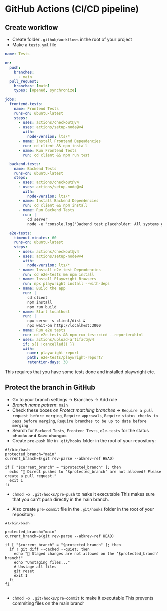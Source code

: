 # GitHub Actions (CI/CD pipeline)

## Create workflow

- Create folder `.github/workflows` in the root of your project
- Make a `tests.yml` file

```yml
name: Tests

on:
  push:
    branches:
      - main
  pull_request:
    branches: [main]
    types: [opened, synchronize]

jobs:
  frontend-tests:
    name: Frontend Tests
    runs-on: ubuntu-latest
    steps:
      - uses: actions/checkout@v4
      - uses: actions/setup-node@v4
        with:
          node-version: lts/*
      - name: Install Frontend Dependencies
        run: cd client && npm install
      - name: Run Frontend Tests
        run: cd client && npm run test

  backend-tests:
    name: Backend Tests
    runs-on: ubuntu-latest
    steps:
      - uses: actions/checkout@v4
      - uses: actions/setup-node@v4
        with:
          node-version: lts/*
      - name: Install Backend Dependencies
        run: cd client && npm install
      - name: Run Backend Tests
        run: |
          cd server
          node -e "console.log('Backend test placeholder: All systems go!')"

  e2e-tests:
    timeout-minutes: 60
    runs-on: ubuntu-latest
    steps:
      - uses: actions/checkout@v4
      - uses: actions/setup-node@v4
        with:
          node-version: lts/*
      - name: Install e2e-test Dependencies
        run: cd e2e-tests && npm install
      - name: Install Playwright Browsers
        run: npx playwright install --with-deps
      - name: Build the app
        run: |
          cd client
          npm install
          npm run build
      - name: Start localhost
        run: |
          npx serve -s client/dist &
          npx wait-on http://localhost:3000
      - name: Run e2e tests
        run: cd e2e-tests && npm run test:cicd --reporter=html
      - uses: actions/upload-artifact@v4
        if: ${{ !cancelled() }}
        with:
          name: playwright-report
          path: e2e-tests/playwright-report/
          retention-days: 30
```

This requires that you have some tests done and installed playwright etc.

## Protect the branch in GitHub

- Go to your branch settings -> Branches -> Add rule
- _Branch name pattern_: `main`
- Check these boxes on _Protect matching branches_ -> `Require a pull request before merging`, `Require approvals`, `Require status checks to pass before merging`, `Require branches to be up to date before merging`
- Search for `Backend Tests`, `Frontend Tests`, `e2e-tests` for the status checks and Save changes
- Create `pre-push` file in `.git/hooks` folder in the root of your repository:

```
#!/bin/bash
protected_branch="main"
current_branch=$(git rev-parse --abbrev-ref HEAD)

if [ "$current_branch" = "$protected_branch" ]; then
  echo "🚨 Direct pushes to '$protected_branch' are not allowed! Please create a pull request."
  exit 1
fi
```

- `chmod +x .git/hooks/pre-push` to make it executable
  This makes sure that you can't push directly in the main branch.

- Also create `pre-commit` file in the `.git/hooks` folder in the root of your repository:

```
#!/bin/bash

protected_branch="main"
current_branch=$(git rev-parse --abbrev-ref HEAD)

if [ "$current_branch" = "$protected_branch" ]; then
  if ! git diff --cached --quiet; then
    echo "🚨 Staged changes are not allowed on the '$protected_branch' branch!"
    echo "Unstaging files..."
    # Unstage all files
    git reset
    exit 1
  fi
fi


```

- `chmod +x .git/hooks/pre-commit` to make it executable
  This prevents commiting files on the main branch
